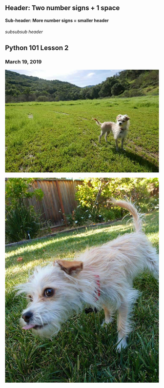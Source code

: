 ## Header: Two number signs + 1 space

#### Sub-header: More number signs = smaller header

###### subsubsub header

## Python 101 Lesson 2
### March 19, 2019


![MiGato](./MiGato.jpg)

![MiPerro](./MiPerro.jpg)
